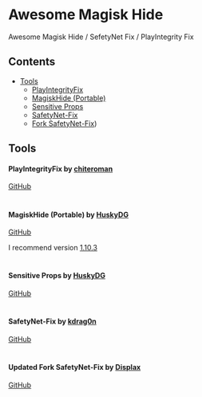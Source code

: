 
# Awesome Magisk Hide

Awesome Magisk Hide / SefetyNet Fix / PlayIntegrity Fix 

## Contents
- [Tools](#tools)
  - [PlayIntegrityFix](#playintegrityfix-by-chiteroman)
  - [MagiskHide (Portable)](#magiskhide-portable-by-huskydg)
  - [Sensitive Props]([#sensitive-props-by-huskydg)
  - [SafetyNet-Fix](#safetynet-fix-by-kdrag0n)
  - [Fork SafetyNet-Fix](#updated-fork-safetynet-fix-by-displax))

## Tools

#### PlayIntegrityFix by [chiteroman](https://github.com/chiteroman)

[GitHub](https://github.com/chiteroman/PlayIntegrityFix)

#

#### MagiskHide (Portable) by [HuskyDG](https://github.com/HuskyDG)

[GitHub](https://github.com/HuskyDG/MagiskHide/tree/047c9cb9d3087683aeb3d232c9f23c5c05f660cf)

I recommend version [1.10.3](https://github.com/HuskyDG/MagiskHide/releases/tag/v1.10.3)

#

#### Sensitive Props by [HuskyDG](https://github.com/HuskyDG)

[GitHub](https://github.com/Magisk-Modules-Alt-Repo/sensitive_props)

#

#### SafetyNet-Fix by [kdrag0n](https://github.com/kdrag0n)

[GitHub](https://github.com/kdrag0n/safetynet-fix)

#

#### Updated Fork SafetyNet-Fix by [Displax](https://github.com/Displax)

[GitHub](https://github.com/Displax/safetynet-fix)

#

